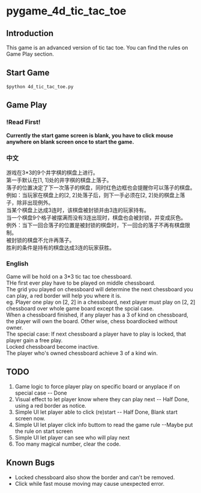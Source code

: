 # pygame_4d_tic_tac_toe

## Introduction

This game is an advanced version of tic tac toe. You can find the rules on Game Play section.

## Start Game
```shell
$python 4d_tic_tac_toe.py
```

## Game Play

### !Read First!

**Currently the start game screen is blank, you have to click mouse anywhere on blank screen once to start the game.**

### 中文

游戏在3*3的9个井字棋的棋盘上进行。\
第一手默认在[1, 1]处的井字棋的棋盘上落子。\
落子的位置决定了下一次落子的棋盘，同时红色边框也会提醒你可以落子的棋盘。\
例如：当玩家在棋盘上的[2, 2]处落子后，则下一手必须在[2, 2]处的棋盘上落子，除非出现例外。\
当某个棋盘上达成3连时，该棋盘被封锁并由3连的玩家持有。\
当一个棋盘9个格子被摆满而没有3连出现时，棋盘也会被封锁，并变成灰色。\
例外：当下一回合落子的位置是被封锁的棋盘时，下一回合的落子不再有棋盘限制。\
被封锁的棋盘不允许再落子。\
胜利的条件是持有的棋盘达成3连的玩家获胜。

### English

Game will be hold on a 3*3 tic tac toe chessboard. \
THe first ever play have to be played on middle chessboard. \
The grid you played on chessboard will determine the next chessboard you can play, a red border will help you where it is. \
eg. Player one play on [2, 2] in a chessboard, next player must play on [2, 2] chessboard over whole game board except the spcial case. \
When a chessboard finished, if any player has a 3 of kind on chessboard, the player will own the board. Other wise, chess boardlocked without owner. \
The special case: If next chessboard a player have to play is locked, that player gain a free play. \
Locked chessboard become inactive. \
The player who's owned chessboard achieve 3 of a kind win.

## TODO

1. Game logic to force player play on specific board or anyplace if on special case -- Done
2. Visual effect to let player know where they can play next -- Half Done, using a red border as notice.
3. Simple UI let player able to click (re)start -- Half Done, Blank start screen now.
4. Simple UI let player click info buttom to read the game rule --Maybe put the rule on start screen
5. Simple UI let player can see who will play next
6. Too many magical number, clear the code.

## Known Bugs

* Locked chessboard also show the border and can't be removed. 
* Click while fast mouse moving may cause unexpected error.

